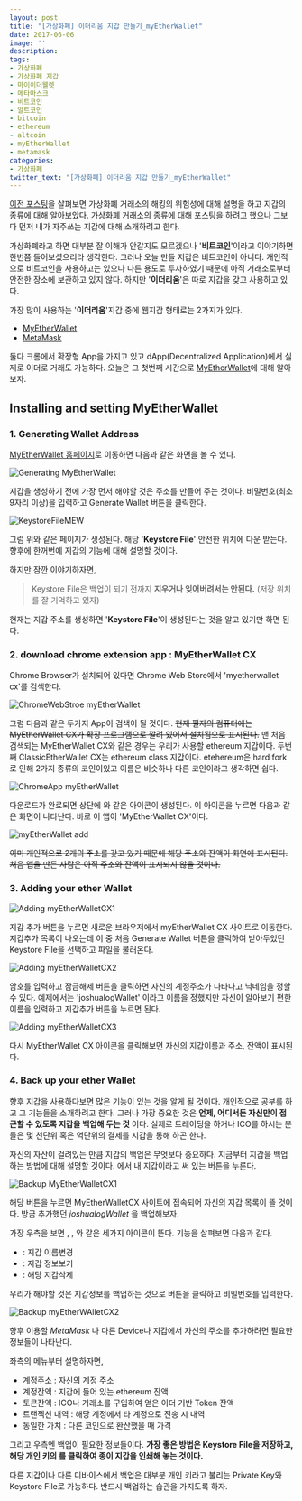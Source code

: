 ```yaml
---
layout: post
title: "[가상화폐] 이더리움 지갑 만들기_myEtherWallet"
date: 2017-06-06
image: ''
description:
tags:
- 가상화폐
- 가상화폐 지갑
- 마이이더웰렛
- 메타마스크
- 비트코인
- 알트코인
- bitcoin
- ethereum
- altcoin
- myEtherWallet
- metamask
categories:
- 가상화폐
twitter_text: "[가상화폐] 이더리움 지갑 만들기_myEtherWallet"
---
```


  [이전 포스팅](http://joshualog.com/%EA%B0%80%EC%83%81%ED%99%94%ED%8F%90-%EB%B9%84%ED%8A%B8%EC%BD%94%EC%9D%B8%EA%B3%BC-%EC%A7%80%EA%B0%91%EC%97%90-%EB%8C%80%ED%95%9C-%EA%B3%A0%EC%B0%B0/)을 살펴보면 가상화폐 거래소의 해킹의 위험성에 대해 설명을 하고 지갑의 종류에 대해 알아보았다. 가상화폐 거래소의 종류에 대해 포스팅을 하려고 했으나 그보다 먼저 내가 자주쓰는 지갑에 대해 소개하려고 한다.  

  가상화폐라고 하면 대부분 잘 이해가 안갈지도 모르겠으나 '**비트코인**'이라고 이야기하면 한번쯤 들어보셨으리라 생각한다. 그러나 오늘 만들 지갑은 비트코인이 아니다. 개인적으로 비트코인을 사용하고는 있으나 다른 용도로 투자하였기 때문에 아직 거래소로부터 안전한 장소에 보관하고 있지 않다. 하지만 '**이더리움**'은 따로 지갑을 갖고 사용하고 있다.  

  가장 많이 사용하는 '**이더리움**'지갑 중에 웹지갑 형태로는 2가지가 있다.  

  - [MyEtherWallet](https://www.myetherwallet.com/)
  - [MetaMask](https://metamask.io/)

  둘다 크롬에서 확장형 App을 가지고 있고 dApp(Decentralized Application)에서 실제로 이더로 거래도 가능하다. 오늘은 그 첫번째 시간으로 [MyEtherWallet](https://www.myetherwallet.com/)에 대해 알아보자.

## Installing and setting MyEtherWallet

### 1. Generating Wallet Address

  [MyEtherWallet 홈페이지](https://www.myetherwallet.com/)로 이동하면 다음과 같은 화면을 볼 수 있다.

  ![Generating MyEtherWallet](https://c1.staticflickr.com/5/4250/34276738424_77bc1d6b03_b.jpg)

  지갑을 생성하기 전에 가장 먼저 해야할 것은 주소를 만들어 주는 것이다. 비밀번호(최소 9자리 이상)을 입력하고 Generate Wallet 버튼을 클릭한다.

  ![KeystoreFileMEW](https://c1.staticflickr.com/5/4217/34956703042_8496612495_b.jpg)

  그럼 위와 같은 페이지가 생성된다. 해당 '**Keystore File**' 안전한 위치에 다운 받는다. 향후에 한꺼번에 지갑의 기능에 대해 설명할 것이다.  


  하지만 잠깐 이야기하자면,

  > Keystore File은 백업이 되기 전까지 **지우거나 잊어버려서는 안된다.** (저장 위치를 잘 기억하고 있자)

  현재는 지갑 주소를 생성하면 '**Keystore File**'이 생성된다는 것을 알고 있기만 하면 된다.

### 2. download chrome extension app : MyEtherWallet CX

  Chrome Browser가 설치되어 있다면 Chrome Web Store에서 'myetherwallet cx'를 검색한다.  

  ![ChromeWebStroe myEtherWallet](https://c1.staticflickr.com/5/4224/34990648991_d114924c8f_b.jpg)

  그럼 다음과 같은 두가지 App이 검색이 될 것이다. ~~현재 필자의 컴퓨터에는 MyEtherWallet CX가 확장 프로그램으로 깔려 있어서 설치됨으로 표시된다.~~ 맨 처음 검색되는 MyEtherWallet CX와 같은 경우는 우리가 사용할 ethereum 지갑이다. 두번째 ClassicEtherWallet CX는 ethereum class 지갑이다. etehereum은 hard fork로 인해 2가지 종류의 코인이있고 이름은 비슷하나 다른 코인이라고 생각하면 쉽다.  

  ![ChromeApp myEtherWallet](https://c1.staticflickr.com/5/4272/34957057212_5f7abaa95e_b.jpg)

  다운로드가 완료되면 상단에 <i class="fa fa-refresh" aria-hidden="true"></i>
  와 같은 아이콘이 생성된다. 이 아이콘을 누르면 다음과 같은 화면이 나타난다. 바로 이 앱이 'MyEtherWallet CX'이다.

  ![myEtherWallet add](https://c1.staticflickr.com/5/4272/35121869255_c5b6d68199_b.jpg)

  ~~이미 개인적으로 2개의 주소를 갖고 있기 때문에 해당 주소와 잔액이 화면에 표시된다. 처음 앱을 만든 사람은 아직 주소와 잔액이 표시되지 않을 것이다.~~  


### 3. Adding your ether Wallet

  ![Adding myEtherWalletCX1](https://c1.staticflickr.com/5/4222/34277451894_e3eda5a67b_b.jpg)

  지갑 추가 버튼을 누르면 새로운 브라우저에서 myEtherWallet CX 사이트로 이동한다. 지갑추가 목록이 나오는데 이 중 처음 Generate Wallet 버튼을 클릭하여 받아두었던 Keystore File을 선택하고 파일을 불러온다.  

  ![Adding myEtherWalletCX2](https://c1.staticflickr.com/5/4286/35082394256_0843160938_b.jpg)

  암호를 입력하고 잠금해제 버튼을 클릭하면 자신의 계정주소가 나타나고 닉네임을 정할 수 있다. 예제에서는 'joshualogWallet' 이라고 이름을 정했지만 자신이 알아보기 편한 이름을 입력하고 지갑추가 버튼을 누르면 된다.

  ![Adding myEtherWalletCX3](https://c1.staticflickr.com/5/4240/35122141735_15c1066fa8.jpg)  

  다시 MyEtherWallet CX <i class="fa fa-refresh" aria-hidden="true"></i> 아이콘을 클릭해보면 자신의 지갑이름과 주소, 잔액이 표시된다.  

### 4. Back up your ether Wallet

 향후 지갑을 사용하다보면 많은 기능이 있는 것을 알게 될 것이다. 개인적으로 공부를 하고 그 기능들을 소개하려고 한다. 그러나 가장 중요한 것은 **언제, 어디서든 자신만이 접근할 수 있도록 지갑을 백업해 두는 것** 이다. 실제로 트레이딩을 하거나 ICO를 하시는 분들은 몇 천단위 혹은 억단위의 결제를 지갑을 통해 하곤 한다.  

 자신의 자산이 걸려있는 만큼 지갑의 백업은 무엇보다 중요하다. 지금부터 지갑을 백업하는 방법에 대해 설명할 것이다. <i class="fa fa-refresh" aria-hidden="true"></i>에서 내 지갑이라고 써 있는 버튼을 누른다.  

 ![Backup MyEtherWalletCX1](https://c1.staticflickr.com/5/4239/34957739682_6b6a8f3488_b.jpg)

 해당 버튼을 누르면 MyEtherWalletCX 사이트에 접속되어 자신의 지갑 목록이 뜰 것이다. 방금 추가했던 *joshualogWallet* 을 백업해보자.

 가장 우측을 보면 <i class="fa fa-pencil" aria-hidden="true"></i>, <i class="fa fa-eye" aria-hidden="true"></i>, <i class="fa fa-times-circle" aria-hidden="true"></i> 와 같은 세가지 아이콘이 뜬다. 기능을 살펴보면 다음과 같다.

  - <i class="fa fa-pencil" aria-hidden="true"></i> : 지갑 이름변경
  - <i class="fa fa-eye" aria-hidden="true"></i> : 지갑 정보보기
  - <i class="fa fa-times-circle" aria-hidden="true"></i> : 해당 지갑삭제

  우리가 해야할 것은 지갑정보를 백업하는 것으로 <i class="fa fa-eye" aria-hidden="true"></i> 버튼을 클릭하고 비밀번호를 입력한다.  

  ![Backup myEtherWAlletCX2](https://c1.staticflickr.com/5/4232/34278091864_a2e01c6563_b.jpg)

  향후 이용할 *MetaMask* 나 다른 Device나 지갑에서 자신의 주소를 추가하려면 필요한 정보들이 나타난다.

  좌측의 메뉴부터 설명하자면,

  - 계정주소 : 자신의 계정 주소
  - 계정잔액 : 지갑에 들어 있는 ethereum 잔액
  - 토큰잔액 : ICO나 거래소를 구입하여 얻은 이더 기반 Token 잔액
  - 트랜젝션 내역 : 해당 계정에서 타 계정으로 전송 시 내역
  - 동일한 가치 : 다른 코인으로 환산했을 때 가격

  그리고 우측엔 백업이 필요한 정보들이다. **가장 좋은 방법은 Keystore File을 저장하고, 해당 개인 키의 <i class="fa fa-eye" aria-hidden="true"></i>를 클릭하여 종이 지갑을 인쇄해 놓는 것이다.**  

  다른 지갑이나 다른 디바이스에서 백업은 대부분 개인 키라고 불리는 Private Key와 Keystore File로 가능하다. 반드시 백업하는 습관을 가지도록 하자.  
